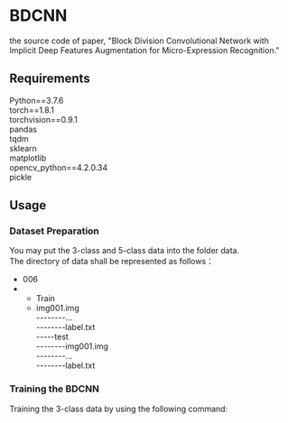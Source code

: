 # BDCNN
the source code of paper, "Block Division Convolutional Network with Implicit Deep Features Augmentation for Micro-Expression Recognition."

## Requirements

Python==3.7.6    
torch==1.8.1   
torchvision==0.9.1  
pandas   
tqdm    
sklearn    
matplotlib   
opencv_python==4.2.0.34  
pickle  

## Usage
### Dataset Preparation

You may put the 3-class and 5-class data into the folder data.  
The directory of data shall be represented as follows：    
* 006  
* * Train  
  * img001.img  
--------...  
--------label.txt  
-----test  
--------img001.img  
--------...  
--------label.txt  

### Training the BDCNN

Training the 3-class data by using the following command:







